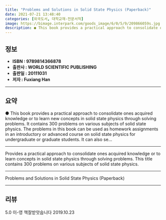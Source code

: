 ```yaml
---
title: "Problems and Solutions in Solid State Physics (Paperback)"
date: 2021-07-21 13:48:40
categories: [외국도서, 대학교재-전문서적]
image: https://bimage.interpark.com/goods_image/6/0/5/9/209866059s.jpg
description: ● This book provides a practical approach to consolidate ones acquired knowledge or to learn new concepts in solid state physics through solving problems. It c
---
```


## **정보**

- **ISBN : 9789814366878**
- **출판사 : WORLD SCIENTIFIC PUBLISHING**
- **출판일 : 20111031**
- **저자 : Fuxiang Han**

------



## **요약**

●  This book provides a practical approach to consolidate ones acquired knowledge or to learn new concepts in solid state physics through solving problems. It contains 300 problems on various subjects of solid state physics. The problems in this book can be used as homework assignments in an introductory or advanced course on solid state physics for undergraduate or graduate students. It can also se...

------

Provides a practical approach to consolidate ones acquired knowledge or to learn concepts in solid state physics through solving problems. This title contains 300 problems on various subjects of solid state physics.

------


Problems and Solutions in Solid State Physics (Paperback) 

------


## **리뷰** 

5.0 이-영 책잘받앗숩니다 2019.10.23 <br/>